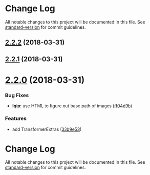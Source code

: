 # Change Log

All notable changes to this project will be documented in this file. See [standard-version](https://github.com/conventional-changelog/standard-version) for commit guidelines.

<a name="2.2.2"></a>
## [2.2.2](https://github.com/maistho/gulp-html-transform/compare/v2.2.1...v2.2.2) (2018-03-31)



<a name="2.2.1"></a>
## [2.2.1](https://github.com/maistho/gulp-html-transform/compare/v2.2.0...v2.2.1) (2018-03-31)



<a name="2.2.0"></a>
# [2.2.0](https://github.com/maistho/gulp-html-transform/compare/v2.1.0...v2.2.0) (2018-03-31)


### Bug Fixes

* **lqip:** use HTML to figure out base path of images ([ff04d9b](https://github.com/maistho/gulp-html-transform/commit/ff04d9b))


### Features

* add TransformerExtras ([33b9e53](https://github.com/maistho/gulp-html-transform/commit/33b9e53))



# Change Log

All notable changes to this project will be documented in this file. See [standard-version](https://github.com/conventional-changelog/standard-version) for commit guidelines.
